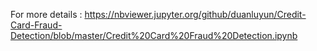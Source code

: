 
For more details :
https://nbviewer.jupyter.org/github/duanluyun/Credit-Card-Fraud-Detection/blob/master/Credit%20Card%20Fraud%20Detection.ipynb
